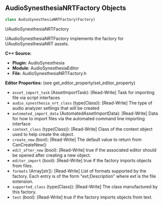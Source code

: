 ## AudioSynesthesiaNRTFactory Objects

```python
class AudioSynesthesiaNRTFactory(Factory)
```

UAudioSynesthesiaNRTFactory

UAudioSynesthesiaNRTFactory implements the factory for UAudioSynesthesiaNRT assets.

**C++ Source:**

- **Plugin**: AudioSynesthesia
- **Module**: AudioSynesthesiaEditor
- **File**: AudioSynesthesiaNRTFactory.h

**Editor Properties:** (see get_editor_property/set_editor_property)

- ``asset_import_task`` (AssetImportTask):  [Read-Write] Task for importing file via script interfaces
- ``audio_synesthesia_nrt_class`` (type(Class)):  [Read-Write] The type of audio analyzer settings that will be created
- ``automated_import_data`` (AutomatedAssetImportData):  [Read-Write] Data for how to import files via the automated command line importing interface
- ``context_class`` (type(Class)):  [Read-Write] Class of the context object used to help create the object.
- ``create_new`` (bool):  [Read-Write] The default value to return from CanCreateNew()
- ``edit_after_new`` (bool):  [Read-Write] true if the associated editor should be opened after creating a new object.
- ``editor_import`` (bool):  [Read-Write] true if the factory imports objects from files.
- ``formats`` (Array[str]):  [Read-Write] List of formats supported by the factory. Each entry is of the form "ext;Description" where ext is the file extension.
- ``supported_class`` (type(Class)):  [Read-Write] The class manufactured by this factory.
- ``text`` (bool):  [Read-Write] true if the factory imports objects from text.

<a id="unreal.AudioSynesthesiaNRTSettingsFactory"></a>